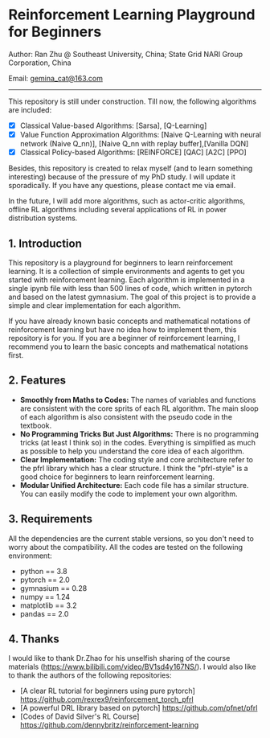 # Reinforcement Learning Playground for Beginners

Author: Ran Zhu @ Southeast University, China; State Grid NARI Group Corporation, China

Email: gemina_cat@163.com

--------------------------------------------------
This repository is still under construction. Till now, the following algorithms are included:
- [x] Classical Value-based Algorithms: [Sarsa], [Q-Learning]
- [x] Value Function Approximation Algorithms: [Naive Q-Learning with neural network (Naive Q_nn)], [Naive Q_nn with replay buffer],[Vanilla DQN]
- [x] Classical Policy-based Algorithms: [REINFORCE] [QAC] [A2C] [PPO]

Besides, this repository is created to relax myself (and to learn something interesting) because of the pressure of my PhD study. I will update it sporadically. If you have any questions, please contact me via email.

In the future, I will add more algorithms, such as actor-critic algorithms, offline RL algorithms including several applications of RL in power distribution systems.

## 1. Introduction
This repository is a playground for beginners to learn reinforcement learning. It is a collection of simple environments and agents to get you started with reinforcement learning. Each algorithm is implemented in a single ipynb file with less than 500 lines of code, which written in pytorch and based on the latest gymnasium. The goal of this project is to provide a simple and clear implementation for each algorithm.

If you have already known basic concepts and mathematical notations of reinforcement learning but have no idea how to implement them, this repository is for you. If you are a beginner of reinforcement learning, I recommend you to learn the basic concepts and mathematical notations first. 

## 2. Features
- **Smoothly from Maths to Codes:** The names of variables and functions are consistent with the core sprits of each RL algorithm. The main sloop of each algorithm is also consistent with the pseudo code in the textbook.
- **No Programming Tricks But Just Algorithms:** There is no programming tricks (at least I think so) in the codes. Everything is simplified as much as possible to help you understand the core idea of each algorithm.
- **Clear Implementation:** The coding style and core architecture refer to the pfrl library which has a clear structure. I think the "pfrl-style" is a good choice for beginners to learn reinforcement learning. 
- **Modular Unified Architecture:** Each code file has a similar structure. You can easily modify the code to implement your own algorithm.

## 3. Requirements
All the dependencies are the current stable versions, so you don't need to worry about the compatibility. 
All the codes are tested on the following environment:
- python == 3.8
- pytorch == 2.0
- gymnasium == 0.28
- numpy == 1.24
- matplotlib == 3.2
- pandas == 2.0

## 4. Thanks
I would like to thank Dr.Zhao for his unselfish sharing of the course materials (https://www.bilibili.com/video/BV1sd4y167NS/). 
I would also like to thank the authors of the following repositories:
- [A clear RL tutorial for beginners using pure pytorch] https://github.com/rexrex9/reinforcement_torch_pfrl
- [A powerful DRL library based on pytorch] https://github.com/pfnet/pfrl
- [Codes of David Silver's RL Course] https://github.com/dennybritz/reinforcement-learning
